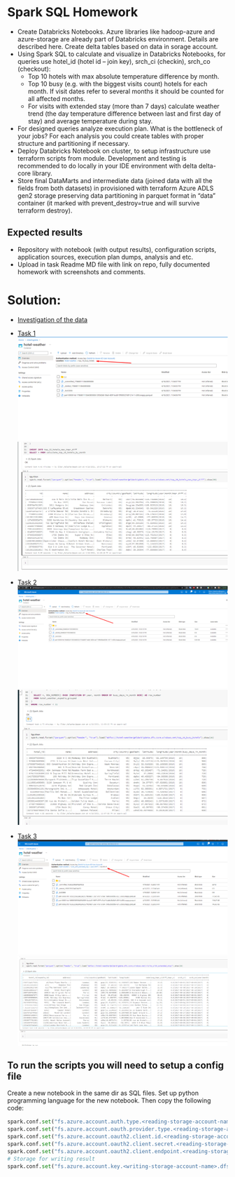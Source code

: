 # Spark SQL Homework

- Create Databricks Notebooks. Azure libraries like hadoop-azure and azure-storage are already part of Databricks environment. Details are described here. Create delta tables based on data in sorage account.
- Using Spark SQL to calculate and visualize in Databricks Notebooks, for queries use hotel_id (hotel id – join key), srch_ci (checkin), srch_co (checkout):
    - Top 10 hotels with max absolute temperature difference by month.
    - Top 10 busy (e.g. with the biggest visits count) hotels for each month. If visit dates refer to several months it should be counted for all affected months.
    - For visits with extended stay (more than 7 days) calculate weather trend (the day temperature difference between last and first day of stay) and average temperature during stay.
- For designed queries analyze execution plan. What is the bottleneck of your jobs? For each analysis you could create tables with proper structure and partitioning if necessary.
- Deploy Databricks Notebook on cluster, to setup infrastructure use terraform scripts from module. Development and testing is recommended to do locally in your IDE environment with delta delta-core library.
- Store final DataMarts and intermediate data (joined data with all the fields from both datasets) in provisioned with terraform Azure ADLS gen2 storage preserving data partitioning in parquet format in “data” container (it marked with prevent_destroy=true and will survive terraform destroy).

## Expected results
- Repository with notebook (with output results), configuration scripts, application sources, execution plan dumps, analysis and etc.
- Upload in task Readme MD file with link on repo, fully documented homework with screenshots and comments.

# Solution:
- [Investigation of the data](./bdcc-data-etl/spark-sql-hw-investigation.sql)
- [Task 1](./bdcc-data-etl/task1-top-10-hotels-max-abs-tmpr-diff.sql)
  ![result1](./img/result1.png)
  ![result1-2](./img/result1-2.png)
  
- [Task 2](./bdcc-data-etl/task2-top-10-busy-hotels.sql)
  ![result2](./img/result2.png)
  ![result2-2](./img/result2-2.png)
  
- [Task 3](./bdcc-data-etl/task3-visits-with-extended-stay.sql)
  ![result3](./img/result3.png)
  ![result3-2](./img/result3-2.png)
  
## To run the scripts you will need to setup a config file

Create a new notebook in the same dir as SQL files. Set up python programming language for the new notebook. Then copy the following code:
```python
spark.conf.set("fs.azure.account.auth.type.<reading-storage-account-name>.dfs.core.windows.net", "OAuth")
spark.conf.set("fs.azure.account.oauth.provider.type.<reading-storage-account-name>.dfs.core.windows.net", "org.apache.hadoop.fs.azurebfs.oauth2.ClientCredsTokenProvider")
spark.conf.set("fs.azure.account.oauth2.client.id.<reading-storage-account-name>.dfs.core.windows.net", "<application-id>")
spark.conf.set("fs.azure.account.oauth2.client.secret.<reading-storage-account-name>.dfs.core.windows.net", "<application-secret>")
spark.conf.set("fs.azure.account.oauth2.client.endpoint.<reading-storage-account-name>.dfs.core.windows.net", "https://login.microsoftonline.com/<directory-id>/oauth2/token")
# Storage for writing result
spark.conf.set("fs.azure.account.key.<writing-storage-account-name>.dfs.core.windows.net", "<secret-key>")
```

